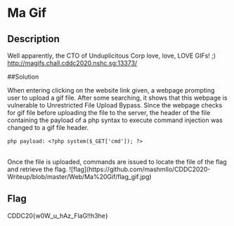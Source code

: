 # Ma Gif

## Description 

Well apparently, the CTO of Unduplicitous Corp love, love, LOVE GIFs! ;)
http://magifs.chall.cddc2020.nshc.sg:13373/

##Solution

When entering clicking on the website link given, a webpage prompting user to upload a gif file. After some searching, it shows that this webpage is vulnerable to Unrestricted File Upload Bypass.
Since the webpage checks for gif file before uploading the file to the server, the header of the file containing the payload of a php syntax to execute command injection was changed to a gif file header. 
```
php payload: <?php system($_GET['cmd']); ?>
```

<br>
Once the file is uploaded, commands are issued to locate the file of the flag and retrieve the flag. 
![flag](https://github.com/mashmllo/CDDC2020-Writeup/blob/master/Web/Ma%20Gif/flag_gif.jpg)

## Flag 
CDDC20{w0W_u_hAz_FlaG!!h3he}
